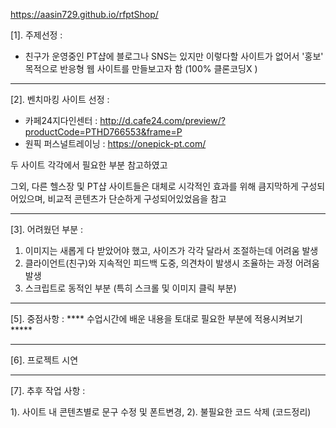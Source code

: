 
https://aasin729.github.io/rfptShop/


[1]. 주제선정 : 

 - 친구가 운영중인 PT샵에 블로그나 SNS는 있지만 이렇다할 사이트가 없어서
   '홍보' 목적으로 반응형 웹 사이트를 만들보고자 함 (100% 클론코딩X )

------------------------------------------------------------------------------------------------

[2]. 벤치마킹 사이트 선정 : 

- 카페24지다인센터 :  http://d.cafe24.com/preview/?productCode=PTHD766553&frame=P 
- 원픽 퍼스널트레이닝 : https://onepick-pt.com/ 

 두 사이트 각각에서 필요한 부분 참고하였고

 그외,
 다른 헬스장 및 PT샵 사이트들은 대체로 시각적인 효과를 위해 큼지막하게 구성되어있으며, 
 비교적 콘텐츠가 단순하게 구성되어있었음을 참고 

-----------------------------------------------------------------------------------------------

[3]. 어려웠던 부분  : 

 1) 이미지는 새롭게 다 받았어야 했고, 사이즈가 각각 달라서 조절하는데 어려움 발생
 2) 클라이언트(친구)와 지속적인 피드백 도중, 의견차이 발생시 조율하는 과정 어려움 발생
 3) 스크립트로 동적인 부분 (특히 스크롤 및 이미지 클릭 부분)

------------------------------------------------------------------------------------------------

[5]. 중점사항 :  **** 수업시간에 배운 내용을 토대로 필요한 부분에 적용시켜보기 ***** 

------------------------------------------------------------------------------------------------

[6]. 프로젝트 시연 
 
------------------------------------------------------------------------------------------------

[7]. 추후 작업 사항 : 

 1). 사이트 내 콘텐츠별로 문구 수정 및 폰트변경,
 2). 불필요한 코드 삭제 (코드정리) 



